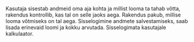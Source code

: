 Kasutaja sisestab andmeid oma aja kohta ja millist looma ta tahab võtta, rakendus kontrollib, kas tal on selle jaoks aega. Rakendus pakub, millise looma võtmiseks on tal aega. Sisselogimine andmete salvestamiseks, saab lisada erinevaid loomi ja kokku arvutada. Sisselogimata kasutajale kalkulaator.
